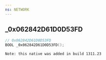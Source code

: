 ```yaml
---
ns: NETWORK
---
```

## _0x062842D61D0D53FD

```c
// 0x062842D61D0D53FD
BOOL _0x062842D61D0D53FD();
```

```
Note: this native was added in build 1311.23
```

